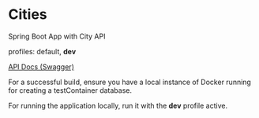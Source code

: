 # Cities
Spring Boot App with City API

profiles: default, **dev**

[API Docs (Swagger)](http://localhost:8080/swagger-ui.html)

For a successful build, ensure you have a local instance of Docker running for creating a testContainer database.

For running the application locally, run it with the **dev** profile active.
